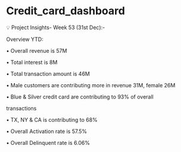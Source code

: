 # Credit_card_dashboard

💡 Project Insights- Week 53 (31st Dec):-

Overview YTD:

• Overall revenue is 57M

• Total interest is 8M

• Total transaction amount is 46M

• Male customers are contributing more in revenue 31M, female 26M

• Blue & Silver credit card are contributing to 93% of overall

transactions

• TX, NY & CA is contributing to 68%

• Overall Activation rate is 57.5%

• Overall Delinquent rate is 6.06%
